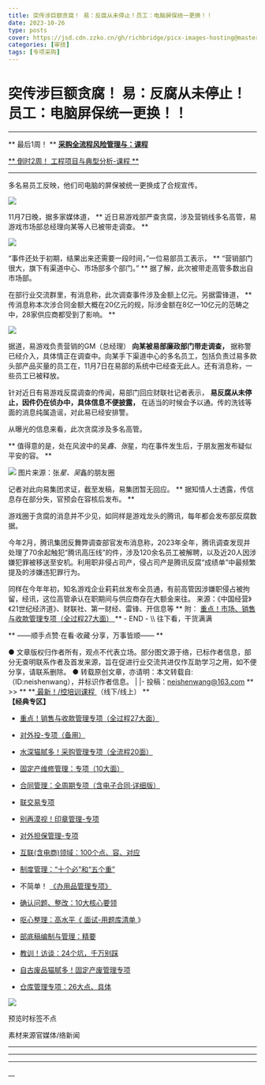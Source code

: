 ```yaml
---
title: 突传涉巨额贪腐！ 易：反腐从未停止！员工：电脑屏保统一更换！！
date: 2023-10-26
type: posts
cover: https://jsd.cdn.zzko.cn/gh/richbridge/picx-images-hosting@master/thumbnail/技.jpg
categories: [审技]
tags: [专项采购]
---
```


#  突传涉巨额贪腐！ 易：反腐从未停止！员工：电脑屏保统一更换！！

[  ](javascript:void\(0\);)

__ _ _ _ _

** 最后1周！  ** [ **采购全流程风险管理与：课程**
](http://mp.weixin.qq.com/s?__biz=MzIxMTM3ODE1OQ==&mid=2247512015&idx=2&sn=1f03aaf80ff375350546539425585d22&chksm=9754a54fa0232c5954d65c1fa5234af3e05ca17da0fc0cd1c949635aa3077adc4e1379dc1a3f&scene=21#wechat_redirect)

[ ** 倒时2周！  工程项目与典型分析-课程 **
](http://mp.weixin.qq.com/s?__biz=MzIxMTM3ODE1OQ==&mid=2247511957&idx=5&sn=ef607b779d5b7ff3e9809fce9e00f1f9&chksm=9754a515a0232c03160aaf9cc5044569717532fa02b27df2958b90fc2807af2965870bb76fad&scene=21#wechat_redirect)

* * *

多名易员工反映，他们司电脑的屏保被统一更换成了合规宣传。

![](https://mmbiz.qpic.cn/mmbiz_jpg/C0nPUesoncQ3sjsCNiaK7F5sAPBBnpu2vadw5rllfZamvz0yXxozcZWJdPmNfds83QUKqeia64r4VVoF3glJ9fiaA/640?wx_fmt=other&from=appmsg&tp=webp&wxfrom=5&wx_lazy=1&wx_co=1)

11月7日晚，据多家媒体道， ** 近日易游戏部严查贪腐，涉及营销线多名高管，易游戏市场部总经理向某等人已被带走调查。  **

![](https://mmbiz.qpic.cn/mmbiz_jpg/C0nPUesoncQ3sjsCNiaK7F5sAPBBnpu2vribTrthHW2KQickBUCOaWrLwvdY4R9cEjicAYICs4jGepHhGbkwgqa4HQ/640?wx_fmt=other&from=appmsg&tp=webp&wxfrom=5&wx_lazy=1&wx_co=1)

“事件还处于初期，结果出来还需要一段时间，”一位易部员工表示， ** “营销部门很大，旗下有渠道中心、市场部多个部门。”  **
据了解，此次被带走高管多数出自市场部。

在部行业交流群里，有消息称，此次调查事件涉及金额上亿元。另据雷锋道， **
传消息称本次涉合同金额大概在20亿元的规，际涉金额在8亿—10亿元的范畴之中，28家供应商都受到了影响。  **

![](https://mmbiz.qpic.cn/mmbiz_jpg/C0nPUesoncQ3sjsCNiaK7F5sAPBBnpu2vYnsLXr1WSflWgYCrJjQVxicQXiapc8tvrHOFqHKjXvjIDHbFbMDABVSA/640?wx_fmt=other&from=appmsg&tp=webp&wxfrom=5&wx_lazy=1&wx_co=1)

据道，易游戏负责营销的GM（总经理） **向某被易部廉政部门带走调查，**
据称警已经介入，具体情正在调查中。向某手下渠道中心的多名员工，包括负责过易多款头部产品买量的员工在，11月7日在易部的系统中已经查无此人。还有消息称，一些员工已被释放。

针对近日有易游戏反腐调查的传闻，易部门回应财联社记者表示， **易反腐从未停止，因件仍在侦办中，具体信息不便披露，**
在适当的时候会予以通。传的洗钱等面的消息纯属造谣，对此易已经安排警。

从曝光的信息来看，此次贪腐涉及多名高管。

** 值得意的是，处在风波中的吴*鑫、张*星，均在事件发生后，于朋友圈发布疑似平安的容。  **

![](https://mmbiz.qpic.cn/mmbiz_jpg/C0nPUesoncQ3sjsCNiaK7F5sAPBBnpu2vahqUoIRosgP8t1ibdnQfXX93Yhr7PuRWCpzTLOxfl23SSM283y5LsiaA/640?wx_fmt=other&from=appmsg&tp=webp&wxfrom=5&wx_lazy=1&wx_co=1)
图片来源：张*星、吴*鑫的朋友圈

记者对此向易集团求证，截至发稿，易集团暂无回应。 ** 据知情人士透露，传信息存在部分失，官预会在容核后发布。  **

游戏圈于贪腐的消息并不少见，如同样是游戏龙头的腾讯，每年都会发布部反腐数据。

今年2月，腾讯集团反舞弊调查部官发布消息称，2023年全年，腾讯调查发现并处理了70余起触犯“腾讯高压线”的件，涉及120余名员工被解聘，以及近20人因涉嫌犯罪被移送至安机。利用职非侵占司产，侵占司产是腾讯反腐“成绩单”中最频繁提及的涉嫌违犯罪行为。

同样在今年年初，知名游戏企业莉莉丝发布全员通，有前高管因涉嫌职侵占被拘留，经讯，这位高管承认在职期间与供应商存在大额金来往。
来源：《中国经营》《21世纪经济道》、财联社、第一财经、雷锋、开信息等  ** 附： [
重点！市场、销售与收款管理专项（全过程27大面）
](http://mp.weixin.qq.com/s?__biz=MzIxMTM3ODE1OQ==&mid=2247512049&idx=1&sn=db3fea4dbf6105c9837ecbc464c3ef49&chksm=9754a571a0232c670f87245437c234ae3ec859b4d651465c509fa7cd23c0f8a7e13a75025d53&scene=21#wechat_redirect)
** \- END - \\\ 往下看，干货满满

** ——顺手点赞·在看·收藏·分享，万事皆顺——  **

●
文章版权归作者所有，观点不代表立场。部分图文源于络，已标作者信息，部分无查明联系作者及首发来源，旨在促进行业交流共进仅作互助学习之用，如不便分享，请联系删除。
● 转载原创文章，亦请明：本文转载自:（ID:neishenwang），并标识作者信息。 | |-
投稿：neishenwang@163.com  ** >> ** **[ 最新！/控培训课程
](http://mp.weixin.qq.com/s?__biz=MzIxMTM3ODE1OQ==&mid=2247510759&idx=1&sn=20cab0c1b2d3d386c552ef7dfe7b0a94&chksm=9754a067a02329710887bc4c18fa43487618579b80e3ce7e6bb8a07d9a480f462a7a7456573f&scene=21#wechat_redirect)
（线下/线上） **  
**【经典专区】**  

  * [ 重点！销售与收款管理专项（全过程27大面） ](http://mp.weixin.qq.com/s?__biz=MzIxMTM3ODE1OQ==&mid=2247512049&idx=1&sn=db3fea4dbf6105c9837ecbc464c3ef49&chksm=9754a571a0232c670f87245437c234ae3ec859b4d651465c509fa7cd23c0f8a7e13a75025d53&scene=21#wechat_redirect)   

  * [ 对外投-专项（备用）  ](http://mp.weixin.qq.com/s?__biz=MzIxMTM3ODE1OQ==&mid=2247507501&idx=1&sn=957eba1bc8b78a9e0e8e99709bf1e608&chksm=9754d4ada0235dbb16aca709de3741458013c8a368889f19928da917c05281a796ccc384978b&scene=21#wechat_redirect)
  * [ 水深猫腻多！采购管理专项（全流程20面）  ](http://mp.weixin.qq.com/s?__biz=MzIxMTM3ODE1OQ==&mid=2247511916&idx=1&sn=54671d1cb744b71dc2a58067e74b4f83&chksm=9754a5eca0232cfac6d5c7bfec8b84858371184f65598009f752382a248dedce94dd7a68b304&scene=21#wechat_redirect)   

  * [ 固定产维修管理：专项（10大面）  ](http://mp.weixin.qq.com/s?__biz=MzIxMTM3ODE1OQ==&mid=2247511323&idx=1&sn=4a690dcd693ba693aec92b97bc6d09e3&chksm=9754a79ba0232e8dfaf611ad451d69b4619efc5e07269f5dc67f536791f4e3086522d1cb3f46&scene=21#wechat_redirect)
  * [ 合同管理：全周期专项（含电子合同·详细版）  ](http://mp.weixin.qq.com/s?__biz=MzIxMTM3ODE1OQ==&mid=2247511399&idx=1&sn=b0c7be7f298b9a5fc7547ac63680faf2&chksm=9754a7e7a0232ef1ec285ce429e7c9f0d3e74625c931c0be56f63084f826ae2cbb469987aeef&scene=21#wechat_redirect)   

  * [ 联交易专项  ](http://mp.weixin.qq.com/s?__biz=MzIxMTM3ODE1OQ==&mid=2247508469&idx=2&sn=cd40e6c2a20fdad6bfd62fc97c3591a9&chksm=9754ab75a0232263a3e46f978ad3f1f507460bba8a0c2f5ce0fae3a0e973e0f690a1c55d100e&scene=21#wechat_redirect)   

  * [ 别再漠视！印章管理-专项  ](http://mp.weixin.qq.com/s?__biz=MzIxMTM3ODE1OQ==&mid=2247507924&idx=1&sn=5aa3028f90b865663ef34b6002a7121c&chksm=9754d554a0235c429e5e2d3752f71193209aa007ee57f2966facface0b8642d87b7d47acaf8e&scene=21#wechat_redirect)
  * [ 对外担保管理-专项  ](http://mp.weixin.qq.com/s?__biz=MzIxMTM3ODE1OQ==&mid=2247508115&idx=2&sn=26ca29cee8507e601f2c6daa2332d78e&chksm=9754aa13a0232305ba1c36dbbd6ee20ab380db6ce50fdc0b376b1c4223de4ce3b3a2fdefebd2&scene=21#wechat_redirect)   

  * [ 互联(含电商)领域：100个点、容、对应 ](http://mp.weixin.qq.com/s?__biz=MzIxMTM3ODE1OQ==&mid=2247506458&idx=1&sn=d83c71344a6a052e677cc2cb56acab50&chksm=9754d09aa023598c2424f061bd1a1d91ffdba8d0ca8492ff33845d4f77098182e9f058c9dc6c&scene=21#wechat_redirect)
  * [ 制度管理：“十个必”和“五个重”  ](http://mp.weixin.qq.com/s?__biz=MzIxMTM3ODE1OQ==&mid=2247503600&idx=1&sn=8181ca22c6d4018a07a6cef9797bca63&chksm=9754c470a0234d66ab286ffc77a796df6c0b0f8eb9943c991d994672a9c60a85dea0d839c376&scene=21#wechat_redirect)
  * 不简单！ [ 《办用品管理专项》 ](http://mp.weixin.qq.com/s?__biz=MzIxMTM3ODE1OQ==&mid=2247505501&idx=1&sn=e0bb3ef5c2f8018299ae59fde6be8c76&chksm=9754dcdda02355cb81b079ade61713c5350a2bdec20d99ac7132683a98a3f48a937fcc33cada&scene=21#wechat_redirect)
  * [ 确认问题、整改：10大核心要领 ](http://mp.weixin.qq.com/s?__biz=MzIxMTM3ODE1OQ==&mid=2247505104&idx=1&sn=f71eaa08f55af4991e37d5d484b020e4&chksm=9754de50a023574644a0a072d274ae5cc3b2e3de7e31aac2b1499ab8b66627d51892010111c0&scene=21#wechat_redirect)
  * [ 呕心整理：高水平《 ](http://mp.weixin.qq.com/s?__biz=MzIxMTM3ODE1OQ==&mid=2247503750&idx=1&sn=ee25b0679e0e30de08c5959431f59e95&chksm=9754c506a0234c10d9e7ddbabb7a9d01f8726f3b97b64db733aa5fe2b6a47f7c09e298d9d3c9&scene=21#wechat_redirect) [ 面试-用题库清单 ](http://mp.weixin.qq.com/s?__biz=MzIxMTM3ODE1OQ==&mid=2247503750&idx=1&sn=ee25b0679e0e30de08c5959431f59e95&chksm=9754c506a0234c10d9e7ddbabb7a9d01f8726f3b97b64db733aa5fe2b6a47f7c09e298d9d3c9&scene=21#wechat_redirect) 》 
  * [ 部底稿编制与管理：精要 ](http://mp.weixin.qq.com/s?__biz=MzIxMTM3ODE1OQ==&mid=2247504176&idx=1&sn=506a83c56f7067391d884f4a15c52e3c&chksm=9754dbb0a02352a6822974397989af25a2a3c2724d9f832354534eb7b8407bbd40edf149edc8&scene=21#wechat_redirect)
  * [ 教训！访谈：24个坑，千万别踩 ](http://mp.weixin.qq.com/s?__biz=MzIxMTM3ODE1OQ==&mid=2247505625&idx=1&sn=99a5f3e79e84ae8e328a2e32ba9c4421&chksm=9754dc59a023554f5d100bc060dea1ecb3dc1550d76f66f795d8dbde526b0b3305a202dadde7&scene=21#wechat_redirect)
  * [ 自古废品猫腻多！固定产废管理专项 ](http://mp.weixin.qq.com/s?__biz=MzIxMTM3ODE1OQ==&mid=2247506257&idx=1&sn=28e6c29d862a3b2141a81052770de9c5&chksm=9754d3d1a0235ac71c6b47b9d7ae01199a019f7a4cadb7fcf68699d700c8f0ba255bb7b4f80a&scene=21#wechat_redirect)
  * [ 仓库管理专项：26大点、具体  ](http://mp.weixin.qq.com/s?__biz=MzIxMTM3ODE1OQ==&mid=2247511557&idx=1&sn=8856e0fe8e4a9c3b784c12e0904f663c&chksm=9754a485a0232d9392caea44132da503f5c09cf7d187c50e0f298b39cbe232a087c1f3dad954&scene=21#wechat_redirect)

![](https://mmbiz.qpic.cn/mmbiz_png/OphficJUUiaJ54aVCY4pBQvVEbvI6AFqPw6XCDBGtNKZrKvoSBsSzQQ33YelxDmhk8DqtFPrlyyLlqoOI3euPw9g/640?wx_fmt=png&from=appmsg)

预览时标签不点

素材来源官媒体/络新闻









****



****



****





__









